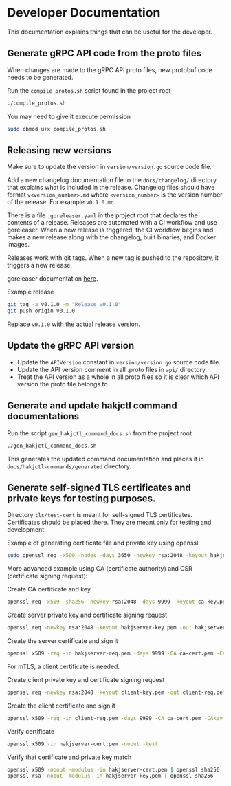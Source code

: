 # Developer Documentation

This documentation explains things that can be useful for the developer.

## Generate gRPC API code from the proto files

When changes are made to the gRPC API proto files, new protobuf code needs to be generated.

Run the `compile_protos.sh` script found in the project root
```sh
./compile_protos.sh
```

You may need to give it execute permission
```sh
sudo chmod u+x compile_protos.sh
```

## Releasing new versions

Make sure to update the version in `version/version.go` source code file.

Add a new changelog documentation file to the `docs/changelog/` directory that explains what is included in the release. Changelog files should have format `v<version_number>.md` where `<version_number>` is the version number of the release. For example `v0.1.0.md`.

There is a file `.goreleaser.yaml` in the project root that declares the contents of a release. Releases are automated with a CI workflow and use goreleaser. When a new release is triggered, the CI workflow begins and makes a new release along with the changelog, built binaries, and Docker images.

Releases work with git tags. When a new tag is pushed to the repository, it triggers a new release.

goreleaser documentation [here](https://goreleaser.com/quick-start/).

Example release
```sh
git tag -a v0.1.0 -m "Release v0.1.0"
git push origin v0.1.0
```
Replace `v0.1.0` with the actual release version.

## Update the gRPC API version

- Update the `APIVersion` constant in `version/version.go` source code file.
- Update the API version comment in all .proto files in `api/` directory.
- Treat the API version as a whole in all proto files so it is clear which API version the proto file belongs to.

## Generate and update hakjctl command documentations

Run the script `gen_hakjctl_command_docs.sh` from the project root
```sh
./gen_hakjctl_command_docs.sh
```

This generates the updated command documentation and places it in `docs/hakjctl-commands/generated` directory.

## Generate self-signed TLS certificates and private keys for testing purposes.

Directory `tls/test-cert` is meant for self-signed TLS certificates. Certificates should be placed there. They are meant only for testing and development.

Example of generating certificate file and private key using openssl:
```sh
sudo openssl req -x509 -nodes -days 3650 -newkey rsa:2048 -keyout hakjserver.key -out hakjserver.crt -config cert.conf
```

More advanced example using CA (certificate authority) and CSR (certificate signing request):

Create CA certificate and key
```sh
openssl req -x509 -sha256 -newkey rsa:2048 -days 9999 -keyout ca-key.pem -out ca-cert.pem -nodes -subj "/OU=HakjDB/CN=localhost"
```

Create server private key and certificate signing request
```sh
openssl req -newkey rsa:2048 -keyout hakjserver-key.pem -out hakjserver-req.pem -nodes -sha256 -subj "/OU=hakjserver/CN=localhost"
```

Create the server certificate and sign it
```sh
openssl x509 -req -in hakjserver-req.pem -days 9999 -CA ca-cert.pem -CAkey ca-key.pem -CAcreateserial -out hakjserver-cert.pem -extfile hakjserver-ext.cfg -sha256
```

For mTLS, a client certificate is needed.

Create client private key and certificate signing request
```sh
openssl req -newkey rsa:2048 -keyout client-key.pem -out client-req.pem -nodes -sha256 -subj "/OU=HakjDB client/CN=localhost"
```

Create the client certificate and sign it
```sh
openssl x509 -req -in client-req.pem -days 9999 -CA ca-cert.pem -CAkey ca-key.pem -CAcreateserial -out client-cert.pem -extfile hakjserver-ext.cfg -sha256
```

Verify certificate
```sh
openssl x509 -in hakjserver-cert.pem -noout -text
```

Verify that certificate and private key match
```sh
openssl x509 -noout -modulus -in hakjserver-cert.pem | openssl sha256
openssl rsa -noout -modulus -in hakjserver-key.pem | openssl sha256
```

